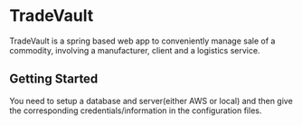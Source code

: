 # TradeVault
TradeVault is a spring based web app to conveniently manage sale of a commodity, involving a manufacturer, client and a logistics service.

## Getting Started
You need to setup a database and server(either AWS or local) and then give the corresponding credentials/information in the configuration files.
